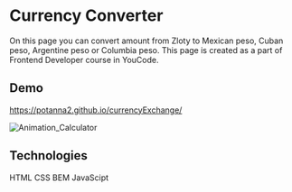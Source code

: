 # Currency Converter
On this page you can convert amount from Zloty to Mexican peso, Cuban peso, Argentine peso or Columbia peso. 
This page is created as a part of Frontend Developer course in YouCode.

## Demo

https://potanna2.github.io/currencyExchange/

![Animation_Calculator](https://user-images.githubusercontent.com/108223754/181343148-29a10503-bc7c-40de-9be3-f20c8c069865.gif)

## Technologies
HTML
CSS
BEM
JavaScipt
